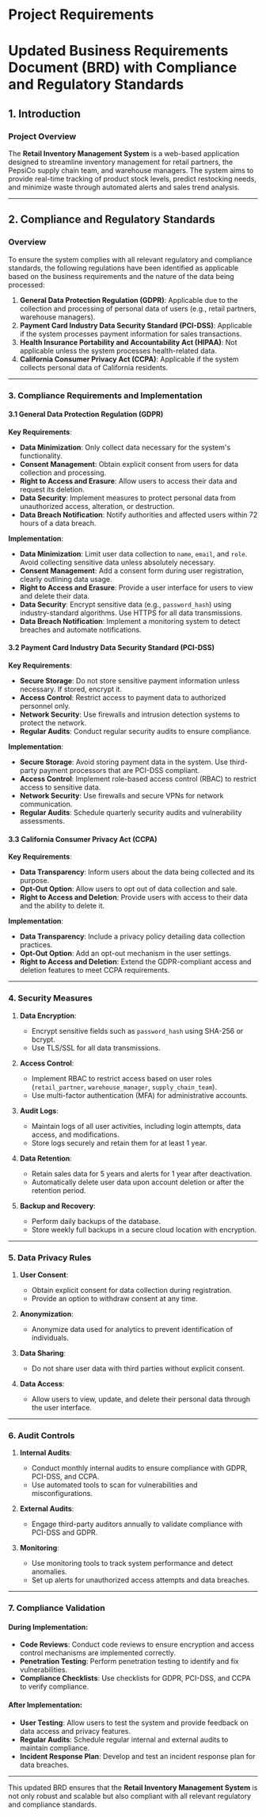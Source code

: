 # Project Requirements

# Updated Business Requirements Document (BRD) with Compliance and Regulatory Standards

## 1. Introduction

### Project Overview
The **Retail Inventory Management System** is a web-based application designed to streamline inventory management for retail partners, the PepsiCo supply chain team, and warehouse managers. The system aims to provide real-time tracking of product stock levels, predict restocking needs, and minimize waste through automated alerts and sales trend analysis.

---

## 2. Compliance and Regulatory Standards

### Overview
To ensure the system complies with all relevant regulatory and compliance standards, the following regulations have been identified as applicable based on the business requirements and the nature of the data being processed:

1. **General Data Protection Regulation (GDPR)**: Applicable due to the collection and processing of personal data of users (e.g., retail partners, warehouse managers).
2. **Payment Card Industry Data Security Standard (PCI-DSS)**: Applicable if the system processes payment information for sales transactions.
3. **Health Insurance Portability and Accountability Act (HIPAA)**: Not applicable unless the system processes health-related data.
4. **California Consumer Privacy Act (CCPA)**: Applicable if the system collects personal data of California residents.

---

### 3. Compliance Requirements and Implementation

#### 3.1 General Data Protection Regulation (GDPR)
**Key Requirements**:
- **Data Minimization**: Only collect data necessary for the system's functionality.
- **Consent Management**: Obtain explicit consent from users for data collection and processing.
- **Right to Access and Erasure**: Allow users to access their data and request its deletion.
- **Data Security**: Implement measures to protect personal data from unauthorized access, alteration, or destruction.
- **Data Breach Notification**: Notify authorities and affected users within 72 hours of a data breach.

**Implementation**:
- **Data Minimization**: Limit user data collection to `name`, `email`, and `role`. Avoid collecting sensitive data unless absolutely necessary.
- **Consent Management**: Add a consent form during user registration, clearly outlining data usage.
- **Right to Access and Erasure**: Provide a user interface for users to view and delete their data.
- **Data Security**: Encrypt sensitive data (e.g., `password_hash`) using industry-standard algorithms. Use HTTPS for all data transmissions.
- **Data Breach Notification**: Implement a monitoring system to detect breaches and automate notifications.

#### 3.2 Payment Card Industry Data Security Standard (PCI-DSS)
**Key Requirements**:
- **Secure Storage**: Do not store sensitive payment information unless necessary. If stored, encrypt it.
- **Access Control**: Restrict access to payment data to authorized personnel only.
- **Network Security**: Use firewalls and intrusion detection systems to protect the network.
- **Regular Audits**: Conduct regular security audits to ensure compliance.

**Implementation**:
- **Secure Storage**: Avoid storing payment data in the system. Use third-party payment processors that are PCI-DSS compliant.
- **Access Control**: Implement role-based access control (RBAC) to restrict access to sensitive data.
- **Network Security**: Use firewalls and secure VPNs for network communication.
- **Regular Audits**: Schedule quarterly security audits and vulnerability assessments.

#### 3.3 California Consumer Privacy Act (CCPA)
**Key Requirements**:
- **Data Transparency**: Inform users about the data being collected and its purpose.
- **Opt-Out Option**: Allow users to opt out of data collection and sale.
- **Right to Access and Deletion**: Provide users with access to their data and the ability to delete it.

**Implementation**:
- **Data Transparency**: Include a privacy policy detailing data collection practices.
- **Opt-Out Option**: Add an opt-out mechanism in the user settings.
- **Right to Access and Deletion**: Extend the GDPR-compliant access and deletion features to meet CCPA requirements.

---

### 4. Security Measures

1. **Data Encryption**:
   - Encrypt sensitive fields such as `password_hash` using SHA-256 or bcrypt.
   - Use TLS/SSL for all data transmissions.

2. **Access Control**:
   - Implement RBAC to restrict access based on user roles (`retail_partner`, `warehouse_manager`, `supply_chain_team`).
   - Use multi-factor authentication (MFA) for administrative accounts.

3. **Audit Logs**:
   - Maintain logs of all user activities, including login attempts, data access, and modifications.
   - Store logs securely and retain them for at least 1 year.

4. **Data Retention**:
   - Retain sales data for 5 years and alerts for 1 year after deactivation.
   - Automatically delete user data upon account deletion or after the retention period.

5. **Backup and Recovery**:
   - Perform daily backups of the database.
   - Store weekly full backups in a secure cloud location with encryption.

---

### 5. Data Privacy Rules

1. **User Consent**:
   - Obtain explicit consent for data collection during registration.
   - Provide an option to withdraw consent at any time.

2. **Anonymization**:
   - Anonymize data used for analytics to prevent identification of individuals.

3. **Data Sharing**:
   - Do not share user data with third parties without explicit consent.

4. **Data Access**:
   - Allow users to view, update, and delete their personal data through the user interface.

---

### 6. Audit Controls

1. **Internal Audits**:
   - Conduct monthly internal audits to ensure compliance with GDPR, PCI-DSS, and CCPA.
   - Use automated tools to scan for vulnerabilities and misconfigurations.

2. **External Audits**:
   - Engage third-party auditors annually to validate compliance with PCI-DSS and GDPR.

3. **Monitoring**:
   - Use monitoring tools to track system performance and detect anomalies.
   - Set up alerts for unauthorized access attempts and data breaches.

---

### 7. Compliance Validation

#### During Implementation:
- **Code Reviews**: Conduct code reviews to ensure encryption and access control mechanisms are implemented correctly.
- **Penetration Testing**: Perform penetration testing to identify and fix vulnerabilities.
- **Compliance Checklists**: Use checklists for GDPR, PCI-DSS, and CCPA to verify compliance.

#### After Implementation:
- **User Testing**: Allow users to test the system and provide feedback on data access and privacy features.
- **Regular Audits**: Schedule regular internal and external audits to maintain compliance.
- **Incident Response Plan**: Develop and test an incident response plan for data breaches.

---

This updated BRD ensures that the **Retail Inventory Management System** is not only robust and scalable but also compliant with all relevant regulatory and compliance standards.